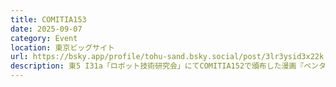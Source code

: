 ```yaml
---
title: COMITIA153
date: 2025-09-07
category: Event
location: 東京ビッグサイト
url: https://bsky.app/profile/tohu-sand.bsky.social/post/3lr3ysid3x22k
description: 東5 I31a「ロボット技術研究会」にてCOMITIA152で頒布した漫画『ペンタナール・オクタノール・ノナナール』（本文20ページ、500円）を再販します。Webでの販売予定はありません。ペーパー配布予定。
---
```

